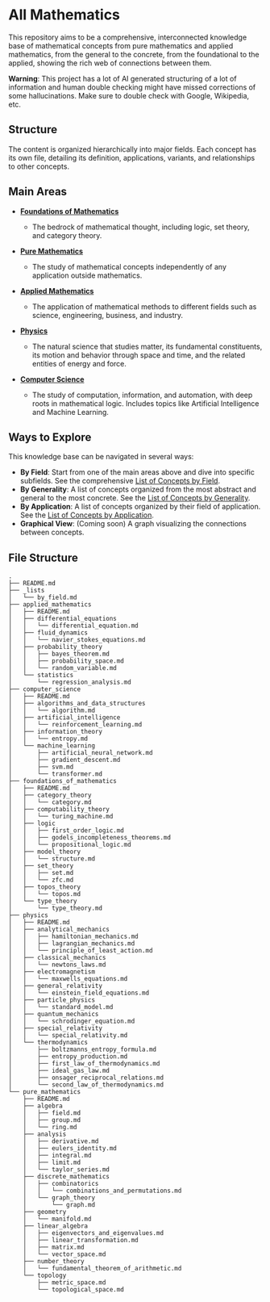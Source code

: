 # All Mathematics

This repository aims to be a comprehensive, interconnected knowledge base of mathematical concepts from pure mathematics and applied mathematics, from the general to the concrete, from the foundational to the applied, showing the rich web of connections between them.

**Warning**: This project has a lot of AI generated structuring of a lot of information and human double checking might have missed corrections of some hallucinations. Make sure to double check with Google, Wikipedia, etc.

## Structure

The content is organized hierarchically into major fields. Each concept has its own file, detailing its definition, applications, variants, and relationships to other concepts.

## Main Areas

- [**Foundations of Mathematics**](./foundations_of_mathematics/README.md)
  - The bedrock of mathematical thought, including logic, set theory, and category theory.

- [**Pure Mathematics**](./pure_mathematics/README.md)
  - The study of mathematical concepts independently of any application outside mathematics.

- [**Applied Mathematics**](./applied_mathematics/README.md)
  - The application of mathematical methods to different fields such as science, engineering, business, and industry.

- [**Physics**](./physics/README.md)
  - The natural science that studies matter, its fundamental constituents, its motion and behavior through space and time, and the related entities of energy and force.

- [**Computer Science**](./computer_science/README.md)
  - The study of computation, information, and automation, with deep roots in mathematical logic. Includes topics like Artificial Intelligence and Machine Learning.

## Ways to Explore

This knowledge base can be navigated in several ways:

- **By Field**: Start from one of the main areas above and dive into specific subfields. See the comprehensive [List of Concepts by Field](./_lists/by_field.md).
- **By Generality**: A list of concepts organized from the most abstract and general to the most concrete. See the [List of Concepts by Generality](./_lists/by_generality.md).
- **By Application**: A list of concepts organized by their field of application. See the [List of Concepts by Application](./_lists/by_application.md).
- **Graphical View**: (Coming soon) A graph visualizing the connections between concepts.

## File Structure

```
.
├── README.md
├── _lists
│   └── by_field.md
├── applied_mathematics
│   ├── README.md
│   ├── differential_equations
│   │   └── differential_equation.md
│   ├── fluid_dynamics
│   │   └── navier_stokes_equations.md
│   ├── probability_theory
│   │   ├── bayes_theorem.md
│   │   ├── probability_space.md
│   │   └── random_variable.md
│   └── statistics
│       └── regression_analysis.md
├── computer_science
│   ├── README.md
│   ├── algorithms_and_data_structures
│   │   └── algorithm.md
│   ├── artificial_intelligence
│   │   └── reinforcement_learning.md
│   ├── information_theory
│   │   └── entropy.md
│   └── machine_learning
│       ├── artificial_neural_network.md
│       ├── gradient_descent.md
│       ├── svm.md
│       └── transformer.md
├── foundations_of_mathematics
│   ├── README.md
│   ├── category_theory
│   │   └── category.md
│   ├── computability_theory
│   │   └── turing_machine.md
│   ├── logic
│   │   ├── first_order_logic.md
│   │   ├── godels_incompleteness_theorems.md
│   │   └── propositional_logic.md
│   ├── model_theory
│   │   └── structure.md
│   ├── set_theory
│   │   ├── set.md
│   │   └── zfc.md
│   ├── topos_theory
│   │   └── topos.md
│   └── type_theory
│       └── type_theory.md
├── physics
│   ├── README.md
│   ├── analytical_mechanics
│   │   ├── hamiltonian_mechanics.md
│   │   ├── lagrangian_mechanics.md
│   │   └── principle_of_least_action.md
│   ├── classical_mechanics
│   │   └── newtons_laws.md
│   ├── electromagnetism
│   │   └── maxwells_equations.md
│   ├── general_relativity
│   │   └── einstein_field_equations.md
│   ├── particle_physics
│   │   └── standard_model.md
│   ├── quantum_mechanics
│   │   └── schrodinger_equation.md
│   ├── special_relativity
│   │   └── special_relativity.md
│   └── thermodynamics
│       ├── boltzmanns_entropy_formula.md
│       ├── entropy_production.md
│       ├── first_law_of_thermodynamics.md
│       ├── ideal_gas_law.md
│       ├── onsager_reciprocal_relations.md
│       └── second_law_of_thermodynamics.md
└── pure_mathematics
    ├── README.md
    ├── algebra
    │   ├── field.md
    │   ├── group.md
    │   └── ring.md
    ├── analysis
    │   ├── derivative.md
    │   ├── eulers_identity.md
    │   ├── integral.md
    │   ├── limit.md
    │   └── taylor_series.md
    ├── discrete_mathematics
    │   ├── combinatorics
    │   │   └── combinations_and_permutations.md
    │   └── graph_theory
    │       └── graph.md
    ├── geometry
    │   └── manifold.md
    ├── linear_algebra
    │   ├── eigenvectors_and_eigenvalues.md
    │   ├── linear_transformation.md
    │   ├── matrix.md
    │   └── vector_space.md
    ├── number_theory
    │   └── fundamental_theorem_of_arithmetic.md
    └── topology
        ├── metric_space.md
        └── topological_space.md
```
